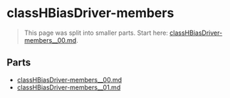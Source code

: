 # classHBiasDriver-members

> This page was split into smaller parts. Start here: [classHBiasDriver-members__00.md](classHBiasDriver-members__00.md).

## Parts

- [classHBiasDriver-members__00.md](classHBiasDriver-members__00.md)
- [classHBiasDriver-members__01.md](classHBiasDriver-members__01.md)
